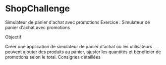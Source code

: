 # ShopChallenge
Simulateur de panier d'achat avec promotions
Exercice : Simulateur de panier d'achat avec promotions

Objectif

Créer une application de simulateur de panier d'achat où les utilisateurs peuvent ajouter des produits au panier, ajuster les quantités et bénéficier de promotions selon le total.
Consignes détaillées
